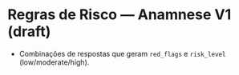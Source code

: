 # Regras de Risco — Anamnese V1 (draft)

- Combinações de respostas que geram `red_flags` e `risk_level` (low/moderate/high).
